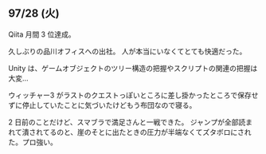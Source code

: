 ## 97/28 (火)

Qiita 月間 3 位達成。

久しぶりの品川オフィスへの出社。
人が本当にいなくてとても快適だった。

Unity は、ゲームオブジェクトのツリー構造の把握やスクリプトの関連の把握は大変…

ウィッチャー3 がラストのクエストっぽいところに差し掛かったところで保存せずに停止していたことに気づいたけどもう布団なので寝る。

2 日前のことだけど、スマブラで満足さんと一戦できた。
ジャンプが全部読まれて潰されてるのと、崖のそとに出たときの圧力が半端なくてズタボロにされた。プロ強い。
